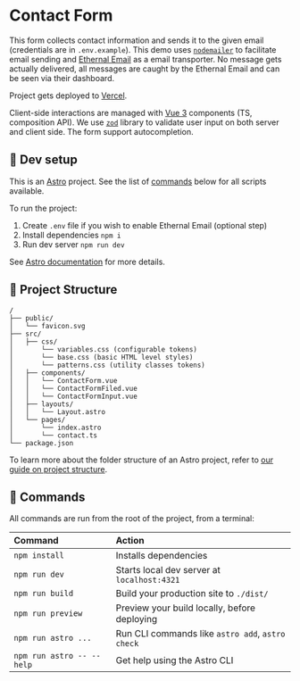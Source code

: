 # Contact Form

This form collects contact information and sends it to the given email (credentials are in `.env.example`). This demo uses [`nodemailer`](https://www.nodemailer.com/) to facilitate email sending and [Ethernal Email](https://ethereal.email/) as a email transporter. No message gets actually delivered, all messages are caught by the Ethernal Email and can be seen via their dashboard.

Project gets deployed to [Vercel](https://vercel.com/).

Client-side interactions are managed with [Vue 3](https://vuejs.org/) components (TS, composition API). We use [`zod`](https://zod.dev/) library to validate user input on both server and client side. The form support autocompletion.

## 🚀 Dev setup

This is an [Astro](https://astro.build/) project. See the list of [commands](#commands) below for all scripts available.

To run the project:

1. Create `.env` file if you wish to enable Ethernal Email (optional step)
2. Install dependencies `npm i`
3. Run dev server `npm run dev`

See [Astro documentation](https://docs.astro.build) for more details.

## 🚀 Project Structure

```text
/
├── public/
│   └── favicon.svg
├── src/
│   ├── css/
│       └── variables.css (configurable tokens)
│       └── base.css (basic HTML level styles)
│       └── patterns.css (utility classes tokens)
│   ├── components/
│   │   └── ContactForm.vue
│   │   └── ContactFormFiled.vue
│   │   └── ContactFormInput.vue
│   ├── layouts/
│   │   └── Layout.astro
│   └── pages/
│       └── index.astro
│       └── contact.ts
└── package.json
```

To learn more about the folder structure of an Astro project, refer to [our guide on project structure](https://docs.astro.build/en/basics/project-structure/).

## 🧞 Commands

All commands are run from the root of the project, from a terminal:

| Command                   | Action                                           |
| :------------------------ | :----------------------------------------------- |
| `npm install`             | Installs dependencies                            |
| `npm run dev`             | Starts local dev server at `localhost:4321`      |
| `npm run build`           | Build your production site to `./dist/`          |
| `npm run preview`         | Preview your build locally, before deploying     |
| `npm run astro ...`       | Run CLI commands like `astro add`, `astro check` |
| `npm run astro -- --help` | Get help using the Astro CLI                     |
